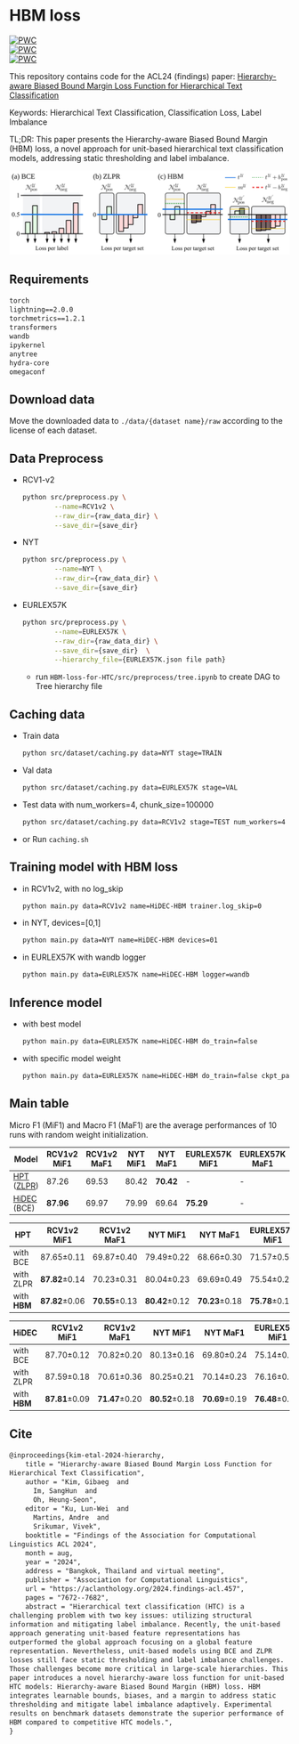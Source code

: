 # HBM loss
[![PWC](https://img.shields.io/endpoint.svg?url=https://paperswithcode.com/badge/hierarchy-aware-biased-bound-margin-loss/hierarchical-multi-label-classification-on-17)](https://paperswithcode.com/sota/hierarchical-multi-label-classification-on-17?p=hierarchy-aware-biased-bound-margin-loss)\
[![PWC](https://img.shields.io/endpoint.svg?url=https://paperswithcode.com/badge/hierarchy-aware-biased-bound-margin-loss/hierarchical-multi-label-classification-on-18)](https://paperswithcode.com/sota/hierarchical-multi-label-classification-on-18?p=hierarchy-aware-biased-bound-margin-loss)\
[![PWC](https://img.shields.io/endpoint.svg?url=https://paperswithcode.com/badge/hierarchy-aware-biased-bound-margin-loss/hierarchical-multi-label-classification-on-19)](https://paperswithcode.com/sota/hierarchical-multi-label-classification-on-19?p=hierarchy-aware-biased-bound-margin-loss)

This repository contains code for the ACL24 (findings) paper: [Hierarchy-aware Biased Bound Margin Loss Function for Hierarchical Text Classification
](https://aclanthology.org/2024.findings-acl.457/)

Keywords: Hierarchical Text Classification, Classification Loss, Label Imbalance

TL;DR: This paper presents the Hierarchy-aware Biased Bound Margin (HBM) loss, a novel approach for unit-based hierarchical text classification models, addressing static thresholding and label imbalance.

![HBM loss](./figure/fig2.svg)

## Requirements
```
torch
lightning==2.0.0
torchmetrics==1.2.1
transformers
wandb
ipykernel
anytree
hydra-core
omegaconf
```

## Download data
Move the downloaded data to ```./data/{dataset name}/raw``` according to the license of each dataset.

## Data Preprocess
- RCV1-v2

    ```bash
    python src/preprocess.py \
            --name=RCV1v2 \
            --raw_dir={raw_data_dir} \
            --save_dir={save_dir}
    ```
- NYT
    ```bash
    python src/preprocess.py \
            --name=NYT \
            --raw_dir={raw_data_dir} \
            --save_dir={save_dir}
    ```
- EURLEX57K
    ```bash
    python src/preprocess.py \
            --name=EURLEX57K \
            --raw_dir={raw_data_dir} \
            --save_dir={save_dir}  \
            --hierarchy_file={EURLEX57K.json file path}
    ```
    + run ```HBM-loss-for-HTC/src/preprocess/tree.ipynb``` to create DAG to Tree hierarchy file

## Caching data

- Train data
    ```bash
    python src/dataset/caching.py data=NYT stage=TRAIN
    ```

- Val data
    ```bash
    python src/dataset/caching.py data=EURLEX57K stage=VAL
    ```

- Test data with num_workers=4, chunk_size=100000
    ```bash
    python src/dataset/caching.py data=RCV1v2 stage=TEST num_workers=4 chunk_size=100000
    ```

- or Run ```caching.sh```

## Training model with HBM loss

- in RCV1v2, with no log_skip

    ```bash
    python main.py data=RCV1v2 name=HiDEC-HBM trainer.log_skip=0
    ```

- in NYT, devices=[0,1]

    ```bash
    python main.py data=NYT name=HiDEC-HBM devices=01
    ```

- in EURLEX57K with wandb logger

    ```bash
    python main.py data=EURLEX57K name=HiDEC-HBM logger=wandb
    ```

## Inference model
- with best model

    ```bash
    python main.py data=EURLEX57K name=HiDEC-HBM do_train=false
    ```

- with specific model weight
    
    ```bash
    python main.py data=EURLEX57K name=HiDEC-HBM do_train=false ckpt_path={~.ckpt file path}
    ```

## Main table

Micro F1 (MiF1) and Macro F1 (MaF1) are the average performances of 10 runs with random weight initialization.

| Model | RCV1v2 MiF1 | RCV1v2 MaF1 | NYT MiF1 | NYT MaF1 | EURLEX57K MiF1 | EURLEX57K MaF1 |
|------------|----------|-----------|--------|----------|---------|--------|
|  [HPT](https://aclanthology.org/2022.emnlp-main.246/) ([ZLPR](https://arxiv.org/abs/2208.02955)) | 87.26 | 69.53 | 80.42 | **70.42** | - | - |
| [HiDEC](https://ojs.aaai.org/index.php/AAAI/article/view/26520) (BCE) | **87.96** | 69.97 | 79.99 | 69.64 | **75.29** | - |

| HPT | RCV1v2 MiF1 | RCV1v2 MaF1 | NYT MiF1 | NYT MaF1 | EURLEX57K MiF1 | EURLEX57K MaF1 |
|-------|----------|-----------|--------|----------|---------|--------|
| with BCE  | 87.65±0.11 | 69.87±0.40 | 79.49±0.22 | 68.66±0.30 | 71.57±0.58 | 25.34±0.59 |
| with ZLPR | **87.82**±0.14 | 70.23±0.31 | 80.04±0.23 | 69.69±0.49 | 75.54±0.20 | 28.46±0.26 |
| with **HBM**  | **87.82**±0.06 | **70.55**±0.13 | **80.42**±0.12 | **70.23**±0.18 | **75.78**±0.15 | **28.70**±0.22 |

| HiDEC | RCV1v2 MiF1 | RCV1v2 MaF1 | NYT MiF1 | NYT MaF1 | EURLEX57K MiF1 | EURLEX57K MaF1 |
|-------|----------|-----------|--------|----------|---------|--------|
| with BCE   | 87.70±0.12 | 70.82±0.20 | 80.13±0.16 | 69.80±0.24 | 75.14±0.19 | 27.91±0.11 |
| with ZLPR  | 87.59±0.18 | 70.61±0.36 | 80.25±0.21 | 70.14±0.23 | 76.16±0.16 | 28.68±0.15 |
| with **HBM**   | **87.81**±0.09 | **71.47**±0.20 | **80.52**±0.18 | **70.69**±0.19 | **76.48**±0.12 | **28.77**±0.11 |


## Cite

```bigquery
@inproceedings{kim-etal-2024-hierarchy,
    title = "Hierarchy-aware Biased Bound Margin Loss Function for Hierarchical Text Classification",
    author = "Kim, Gibaeg  and
      Im, SangHun  and
      Oh, Heung-Seon",
    editor = "Ku, Lun-Wei  and
      Martins, Andre  and
      Srikumar, Vivek",
    booktitle = "Findings of the Association for Computational Linguistics ACL 2024",
    month = aug,
    year = "2024",
    address = "Bangkok, Thailand and virtual meeting",
    publisher = "Association for Computational Linguistics",
    url = "https://aclanthology.org/2024.findings-acl.457",
    pages = "7672--7682",
    abstract = "Hierarchical text classification (HTC) is a challenging problem with two key issues: utilizing structural information and mitigating label imbalance. Recently, the unit-based approach generating unit-based feature representations has outperformed the global approach focusing on a global feature representation. Nevertheless, unit-based models using BCE and ZLPR losses still face static thresholding and label imbalance challenges. Those challenges become more critical in large-scale hierarchies. This paper introduces a novel hierarchy-aware loss function for unit-based HTC models: Hierarchy-aware Biased Bound Margin (HBM) loss. HBM integrates learnable bounds, biases, and a margin to address static thresholding and mitigate label imbalance adaptively. Experimental results on benchmark datasets demonstrate the superior performance of HBM compared to competitive HTC models.",
}
```
